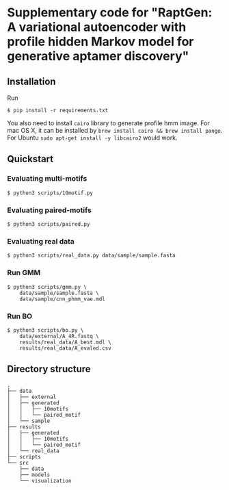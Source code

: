 # Supplementary code for "RaptGen: A variational autoencoder with profile hidden Markov model for generative aptamer discovery"

## Installation
Run 

```shell
$ pip install -r requirements.txt
```

You also need to install `cairo` library to generate profile hmm image. For mac OS X, it can be installed by `brew install cairo && brew install pango`. For Ubuntu `sudo apt-get install -y libcairo2` would work.



## Quickstart

### Evaluating multi-motifs
```shell
$ python3 scripts/10motif.py 
```

### Evaluating paired-motifs
```shell
$ python3 scripts/paired.py
```

### Evaluating real data
```shell
$ python3 scripts/real_data.py data/sample/sample.fasta
```

### Run GMM
```shell
$ python3 scripts/gmm.py \
    data/sample/sample.fasta \
    data/sample/cnn_phmm_vae.mdl
```

### Run BO
```shell
$ python3 scripts/bo.py \
    data/external/A_4R.fastq \
    results/real_data/A_best.mdl \
    results/real_data/A_evaled.csv
```


## Directory structure
```
.
├── data
│   ├── external
│   ├── generated
│   │   ├── 10motifs
│   │   └── paired_motif
│   └── sample
├── results
│   ├── generated
│   │   ├── 10motifs
│   │   └── paired_motif
│   └── real_data
├── scripts
└── src
    ├── data
    ├── models
    └── visualization
```